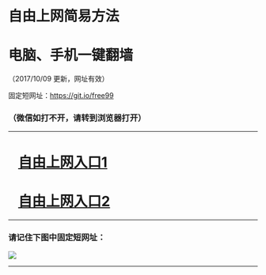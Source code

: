 ﻿# 自由上网简易方法

# 电脑、手机一键翻墙

（2017/10/09 更新，网址有效）

固定短网址：https://git.io/free99

### （微信如打不开，请转到浏览器打开）


***





# &nbsp;&nbsp; <a href="http://ft2949924712.fwq-tz-1001.info/fwqtz01.html?t=10090017901 " target="_blank">自由上网入口1</a>
# &nbsp;&nbsp; <a href="http://ft2756113154.fwq-tz-1002.info/fwqtz02.html?t=100900130429 " target="_blank">自由上网入口2</a>
***

### 请记住下图中固定短网址：

<img src="https://s3-us-west-2.amazonaws.com/fwq-1001/yjfq-20170905okok.png" /> 


***

